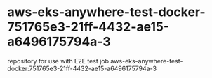 # aws-eks-anywhere-test-docker-751765e3-21ff-4432-ae15-a6496175794a-3
repository for use with E2E test job aws-eks-anywhere-test-docker:751765e3-21ff-4432-ae15-a6496175794a-3
